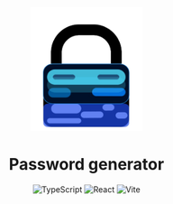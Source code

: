<div align="center">
  <img width="200" src="src/assets/logo-password-generator2.png">
  
  # Password generator
</div>

<div align="center">
  
![TypeScript](https://img.shields.io/badge/TypeScript-007ACC?style=for-the-badge&logo=typescript&logoColor=white)
![React](https://img.shields.io/badge/React-20232A?style=for-the-badge&logo=react&logoColor=61DAFB)
![Vite](https://img.shields.io/badge/Vite-B73BFE?style=for-the-badge&logo=vite&logoColor=FFFFFF)

</div>

<p>
  
</p>
